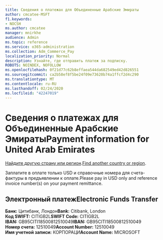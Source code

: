 ```yaml
---
title: Сведения о платежах для Объединенные Арабские Эмираты
author: cmcatee-MSFT
f1.keywords:
- NOCSH
ms.author: cmcatee
manager: mnirkhe
audience: Admin
ms.topic: reference
ms.service: o365-administration
ms.collection: Adm_Commerce_Pay
localization_priority: Normal
description: Узнайте, где отправить платеж за подписку.
ROBOTS: NOINDEX, NOFOLLOW
ms.openlocfilehash: 0f21d77c62b8effaea544da682549ed42d826551
ms.sourcegitcommit: ca2b58ef8f5be24f09e73620b74a1ffcf2d4c290
ms.translationtype: MT
ms.contentlocale: ru-RU
ms.lasthandoff: 02/24/2020
ms.locfileid: "42247019"
---
```

# <a name="payment-information-for-united-arab-emirates"></a><span data-ttu-id="64feb-103">Сведения о платежах для Объединенные Арабские Эмираты</span><span class="sxs-lookup"><span data-stu-id="64feb-103">Payment information for United Arab Emirates</span></span>

<span data-ttu-id="64feb-104">[Найдите другую страну или регион](../billing-and-payments/pay-for-your-subscription.md).</span><span class="sxs-lookup"><span data-stu-id="64feb-104">[Find another country or region](../billing-and-payments/pay-for-your-subscription.md).</span></span>

<span data-ttu-id="64feb-105">Заплатите в оплате только USD и справочные номера для счета-фактуры в предъявлении к оплате.</span><span class="sxs-lookup"><span data-stu-id="64feb-105">Please pay in USD only and reference invoice number(s) on your payment remittance.</span></span>

## <a name="electronic-funds-transfer"></a><span data-ttu-id="64feb-106">Электронный платеж</span><span class="sxs-lookup"><span data-stu-id="64feb-106">Electronic Funds Transfer</span></span>

<span data-ttu-id="64feb-107">**Банк:** Цитибанк, Лондон</span><span class="sxs-lookup"><span data-stu-id="64feb-107">**Bank:** Citibank, London</span></span>  
<span data-ttu-id="64feb-108">**Код SWIFT:** CITIGB2L</span><span class="sxs-lookup"><span data-stu-id="64feb-108">**SWIFT Code:** CITIGB2L</span></span>  
<span data-ttu-id="64feb-109">**IBAN:** GB95CITI18500812510049</span><span class="sxs-lookup"><span data-stu-id="64feb-109">**IBAN:** GB95CITI18500812510049</span></span>  
<span data-ttu-id="64feb-110">**Номер счета:** 12510049</span><span class="sxs-lookup"><span data-stu-id="64feb-110">**Account Number:** 12510049</span></span>  
<span data-ttu-id="64feb-111">**Имя учетной записи:** КОРПОРАЦИ</span><span class="sxs-lookup"><span data-stu-id="64feb-111">**Account Name:** MICROSOFT</span></span>  